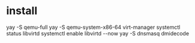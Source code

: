 # install
yay -S qemu-full
yay -S qemu-system-x86-64 virt-manager
systemctl status libvirtd
systemctl enable libvirtd --now
yay -S dnsmasq dmidecode
